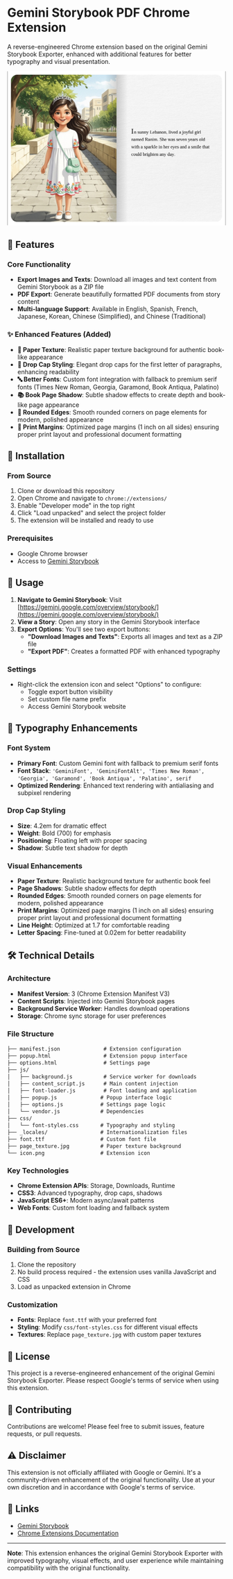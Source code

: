 # Gemini Storybook PDF Chrome Extension

A reverse-engineered Chrome extension based on the original Gemini Storybook Exporter, enhanced with additional features for better typography and visual presentation.

![Screenshot](screenshot.jpeg)

## 🌟 Features

### Core Functionality
- **Export Images and Texts**: Download all images and text content from Gemini Storybook as a ZIP file
- **PDF Export**: Generate beautifully formatted PDF documents from story content
- **Multi-language Support**: Available in English, Spanish, French, Japanese, Korean, Chinese (Simplified), and Chinese (Traditional)

### ✨ Enhanced Features (Added)
- **📄 Paper Texture**: Realistic paper texture background for authentic book-like appearance
- **🎨 Drop Cap Styling**: Elegant drop caps for the first letter of paragraphs, enhancing readability
- **🔤 Better Fonts**: Custom font integration with fallback to premium serif fonts (Times New Roman, Georgia, Garamond, Book Antiqua, Palatino)
- **📚 Book Page Shadow**: Subtle shadow effects to create depth and book-like page appearance
- **🔲 Rounded Edges**: Smooth rounded corners on page elements for modern, polished appearance
- **📏 Print Margins**: Optimized page margins (1 inch on all sides) ensuring proper print layout and professional document formatting

## 🚀 Installation

### From Source
1. Clone or download this repository
2. Open Chrome and navigate to `chrome://extensions/`
3. Enable "Developer mode" in the top right
4. Click "Load unpacked" and select the project folder
5. The extension will be installed and ready to use

### Prerequisites
- Google Chrome browser
- Access to [Gemini Storybook](https://gemini.google.com/overview/storybook/)

## 📖 Usage

1. **Navigate to Gemini Storybook**: Visit [https://gemini.google.com/overview/storybook/](https://gemini.google.com/overview/storybook/)
2. **View a Story**: Open any story in the Gemini Storybook interface
3. **Export Options**: You'll see two export buttons:
   - **"Download Images and Texts"**: Exports all images and text as a ZIP file
   - **"Export PDF"**: Creates a formatted PDF with enhanced typography

### Settings
- Right-click the extension icon and select "Options" to configure:
  - Toggle export button visibility
  - Set custom file name prefix
  - Access Gemini Storybook website

## 🎨 Typography Enhancements

### Font System
- **Primary Font**: Custom Gemini font with fallback to premium serif fonts
- **Font Stack**: `'GeminiFont', 'GeminiFontAlt', 'Times New Roman', 'Georgia', 'Garamond', 'Book Antiqua', 'Palatino', serif`
- **Optimized Rendering**: Enhanced text rendering with antialiasing and subpixel rendering

### Drop Cap Styling
- **Size**: 4.2em for dramatic effect
- **Weight**: Bold (700) for emphasis
- **Positioning**: Floating left with proper spacing
- **Shadow**: Subtle text shadow for depth

### Visual Enhancements
- **Paper Texture**: Realistic background texture for authentic book feel
- **Page Shadows**: Subtle shadow effects for depth
- **Rounded Edges**: Smooth rounded corners on page elements for modern, polished appearance
- **Print Margins**: Optimized page margins (1 inch on all sides) ensuring proper print layout and professional document formatting
- **Line Height**: Optimized at 1.7 for comfortable reading
- **Letter Spacing**: Fine-tuned at 0.02em for better readability

## 🛠️ Technical Details

### Architecture
- **Manifest Version**: 3 (Chrome Extension Manifest V3)
- **Content Scripts**: Injected into Gemini Storybook pages
- **Background Service Worker**: Handles download operations
- **Storage**: Chrome sync storage for user preferences

### File Structure
```
├── manifest.json              # Extension configuration
├── popup.html                 # Extension popup interface
├── options.html               # Settings page
├── js/
│   ├── background.js          # Service worker for downloads
│   ├── content_script.js      # Main content injection
│   ├── font-loader.js         # Font loading and application
│   ├── popup.js              # Popup interface logic
│   ├── options.js            # Settings page logic
│   └── vendor.js             # Dependencies
├── css/
│   └── font-styles.css       # Typography and styling
├── _locales/                 # Internationalization files
├── font.ttf                  # Custom font file
├── page_texture.jpg          # Paper texture background
└── icon.png                  # Extension icon
```

### Key Technologies
- **Chrome Extension APIs**: Storage, Downloads, Runtime
- **CSS3**: Advanced typography, drop caps, shadows
- **JavaScript ES6+**: Modern async/await patterns
- **Web Fonts**: Custom font loading and fallback system

## 🔧 Development

### Building from Source
1. Clone the repository
2. No build process required - the extension uses vanilla JavaScript and CSS
3. Load as unpacked extension in Chrome

### Customization
- **Fonts**: Replace `font.ttf` with your preferred font
- **Styling**: Modify `css/font-styles.css` for different visual effects
- **Textures**: Replace `page_texture.jpg` with custom paper textures

## 📝 License

This project is a reverse-engineered enhancement of the original Gemini Storybook Exporter. Please respect Google's terms of service when using this extension.

## 🤝 Contributing

Contributions are welcome! Please feel free to submit issues, feature requests, or pull requests.

## ⚠️ Disclaimer

This extension is not officially affiliated with Google or Gemini. It's a community-driven enhancement of the original functionality. Use at your own discretion and in accordance with Google's terms of service.

## 🔗 Links

- [Gemini Storybook](https://gemini.google.com/overview/storybook/)
- [Chrome Extensions Documentation](https://developer.chrome.com/docs/extensions/)

---

**Note**: This extension enhances the original Gemini Storybook Exporter with improved typography, visual effects, and user experience while maintaining compatibility with the original functionality.
